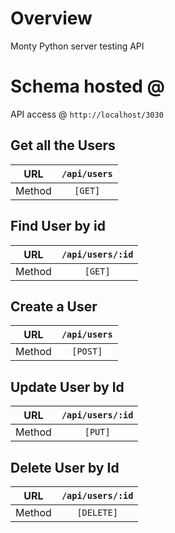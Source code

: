 # Overview

Monty Python server testing API

# Schema hosted @

API access @ `http://localhost/3030`

## Get all the Users

|  URL   | `/api/users` |
| :----: | :----------: |
| Method |   `[GET]`    |

## Find User by id

|  URL   | `/api/users/:id` |
| :----: | :--------------: |
| Method |     `[GET]`      |

## Create a User

|  URL   | `/api/users` |
| :----: | :----------: |
| Method |   `[POST]`   |

## Update User by Id

|  URL   | `/api/users/:id` |
| :----: | :--------------: |
| Method |     `[PUT]`      |

## Delete User by Id

|  URL   | `/api/users/:id` |
| :----: | :--------------: |
| Method |    `[DELETE]`    |

